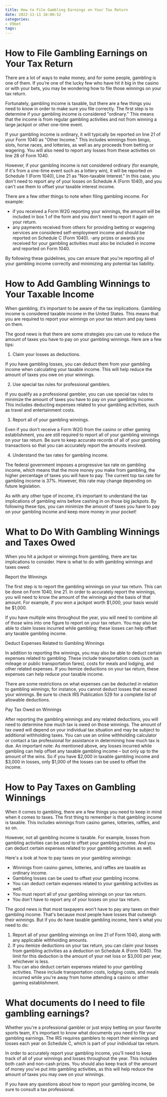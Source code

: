 ```yaml
---
title: How to File Gambling Earnings on Your Tax Return 
date: 2022-11-11 16:00:52
categories:
- V9bet
tags:
---
```



#  How to File Gambling Earnings on Your Tax Return 

There are a lot of ways to make money, and for some people, gambling is one of them. If you’re one of the lucky few who have hit it big in the casino or with your bets, you may be wondering how to file those winnings on your tax return.

Fortunately, gambling income is taxable, but there are a few things you need to know in order to make sure you file correctly. The first step is to determine if your gambling income is considered "ordinary." This means that the income is from regular gambling activities and not from winning a large jackpot or other one-time event.

If your gambling income is ordinary, it will typically be reported on line 21 of your Form 1040 as "Other Income." This includes winnings from bingo, slots, horse races, and lotteries, as well as any proceeds from betting or wagering. You will also need to report any losses from these activities on line 28 of Form 1040.

However, if your gambling income is not considered ordinary (for example, if it's from a one-time event such as a lottery win), it will be reported on Schedule 1 (Form 1040), Line 21 as "Non-taxable Interest." In this case, you don't need to report any of your losses on Schedule A (Form 1040), and you can't use them to offset your taxable interest income.

There are a few other things to note when filing gambling income. For example: 
- if you received a Form W2G reporting your winnings, the amount will be included in box 1 of the form and you don't need to report it again on your return. 
- any payments received from others for providing betting or wagering services are considered self-employment income and should be reported on Schedule C (Form 1040). 
-any prizes or awards you received for your gambling activities must also be included in income and reported on Form 1040. 

By following these guidelines, you can ensure that you're reporting all of your gambling income correctly and minimizing any potential tax liability.

#  How to Add Gambling Winnings to Your Taxable Income 

When gambling, it’s important to be aware of the tax implications. Gambling income is considered taxable income in the United States. This means that you are required to report your winnings on your tax return and pay taxes on them.

The good news is that there are some strategies you can use to reduce the amount of taxes you have to pay on your gambling winnings. Here are a few tips:

1. Claim your losses as deductions.

If you have gambling losses, you can deduct them from your gambling income when calculating your taxable income. This will help reduce the amount of taxes you owe on your winnings.

2. Use special tax rules for professional gamblers.

If you qualify as a professional gambler, you can use special tax rules to minimize the amount of taxes you have to pay on your gambling income. This includes deducting expenses related to your gambling activities, such as travel and entertainment costs.

3. Report all of your gambling winnings.

Even if you don’t receive a Form W2G from the casino or other gaming establishment, you are still required to report all of your gambling winnings on your tax return. Be sure to keep accurate records of all of your gambling transactions so that you can accurately report the amounts involved.

4. Understand the tax rates for gambling income.

The federal government imposes a progressive tax rate on gambling income, which means that the more money you make from gambling, the higher percentage of taxes you will have to pay. The current top tax rate for gambling income is 37%. However, this rate may change depending on future legislation. 


As with any other type of income, it’s important to understand the tax implications of gambling wins before cashing in on those big jackpots. By following these tips, you can minimize the amount of taxes you have to pay on your gambling income and keep more money in your pocket!

#  What to Do With Gambling Winnings and Taxes Owed 

When you hit a jackpot or winnings from gambling, there are tax implications to consider. Here is what to do with gambling winnings and taxes owed:

Report the Winnings

The first step is to report the gambling winnings on your tax return. This can be done on Form 1040, line 21. In order to accurately report the winnings, you will need to know the amount of the winnings and the basis of that amount. For example, if you won a jackpot worth $1,000, your basis would be $1,000.

If you have multiple wins throughout the year, you will need to combine all of those wins into one figure to report on your tax return. You may also be able to claim losses incurred while gambling; these losses can help offset any taxable gambling income.

Deduct Expenses Related to Gambling Winnings

In addition to reporting the winnings, you may also be able to deduct certain expenses related to gambling. These include transportation costs (such as mileage or public transportation fares), costs for meals and lodging, and other related expenses. If you itemize deductions on your tax return, these expenses can help reduce your taxable income. 

There are some restrictions on what expenses can be deducted in relation to gambling winnings; for instance, you cannot deduct losses that exceed your winnings. Be sure to check IRS Publication 529 for a complete list of allowable deductions. 

Pay Tax Owed on Winnings 

After reporting the gambling winnings and any related deductions, you will need to determine how much tax is owed on those winnings. The amount of tax owed will depend on your individual tax situation and may be subject to additional withholding taxes. You can use an online withholding calculator or contact a tax professional for assistance in determining how much tax is due. 
An important note: As mentioned above, any losses incurred while gambling can help offset any taxable gambling income – but only up to the amount of the wins. So if you have $2,000 in taxable gambling income and $3,000 in losses, only $1,000 of the losses can be used to offset the income.

#  How to Pay Taxes on Gambling Winnings 

When it comes to gambling, there are a few things you need to keep in mind when it comes to taxes. The first thing to remember is that gambling income is taxable. This includes winnings from casino games, lotteries, raffles, and so on.

However, not all gambling income is taxable. For example, losses from gambling activities can be used to offset your gambling income. And you can deduct certain expenses related to your gambling activities as well.

Here's a look at how to pay taxes on your gambling winnings: 

- Winnings from casino games, lotteries, and raffles are taxable as ordinary income. 
- Gambling losses can be used to offset your gambling income. 
- You can deduct certain expenses related to your gambling activities as well. 
- You must report all of your gambling winnings on your tax return. 
- You don't have to report any of your losses on your tax return. 

The good news is that most taxpayers won't have to pay any taxes on their gambling income. That's because most people have losses that outweigh their winnings. But if you do have taxable gambling income, here's what you need to do: 

1) Report all of your gambling winnings on line 21 of Form 1040, along with any applicable withholding amounts. 
2) If you itemize deductions on your tax return, you can claim your losses from gambling activities as a deduction on Schedule A (Form 1040). The limit for this deduction is the amount of your net loss or $3,000 per year, whichever is less. 
3) You can also deduct certain expenses related to your gambling activities. These include transportation costs, lodging costs, and meals incurred while you're away from home attending a casino or other gaming establishment.

#  What documents do I need to file gambling earnings?

Whether you're a professional gambler or just enjoy betting on your favorite sports team, it's important to know what documents you need to file your gambling earnings. The IRS requires gamblers to report their winnings and losses each year on Schedule C, which is part of your individual tax return.

In order to accurately report your gambling income, you'll need to keep track of all of your winnings and losses throughout the year. This includes both cash and non-cash prizes. You should also keep track of the amount of money you've put into gambling activities, as this will help reduce the amount of taxes you may owe on your winnings.

If you have any questions about how to report your gambling income, be sure to consult a tax professional.